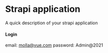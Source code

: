 # Strapi application

A quick description of your strapi application
#### Login
email: molla@vue.com
password: Admin@2021
